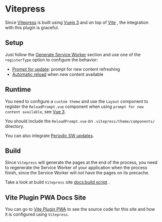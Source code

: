 # Vitepress

Since [Vitepress](https://vitepress.vuejs.org/) <outbound-link /> is built using [Vuejs 3](https://v3.vuejs.org/) <outbound-link /> and 
on top of [Vite](https://vitejs.dev/) <outbound-link />, the integration with this plugin is graceful.

## Setup

Just follow the [Generate Service Worker](/guide/generate.html) section and use one of the `registerType` option to configure
the behavior:

- [Prompt for update](/guide/prompt-for-update.html): prompt for new content refreshing
- [Automatic reload](/guide/auto-update.html) when new content available

## Runtime

You need to configure a `custom theme` and use the `Layout` component to register the `ReloadPrompt.vue` component
when using `prompt for new content available`, see [Vue 3](/frameworks/vue.html#vue-3).

You should include the `ReloadPrompt.vue` on `.vitepress/theme/components/` directory.

You can also integrate [Periodic SW updates](/guide/periodic-sw-updates.html).

## Build

Since `Vitepress` will generate the pages at the end of the process, you need to regenerate the Service Worker of
your application when the process finish, since the Service Worker will not have the pages on its precache.

Take a look at build `Vitepress` site [docs:build script](https://github.com/antfu/vite-plugin-pwa/blob/master/docs/package.json#L7) <outbound-link />.

## Vite Plugin PWA Docs Site

You can go to [Vite Plugin PWA](https://github.com/antfu/vite-plugin-pwa/tree/master/docs) <outbound-link /> to see the 
source code for this site and how it is configured using `Vitepress`.
